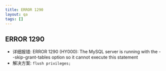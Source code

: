 ```yaml
---
title: ERROR 1290
layout: qa
tags: []
---
```


## ERROR 1290

* 详细报错: ERROR 1290 (HY000): The MySQL server is running with the --skip-grant-tables option so it cannot execute this statement
* 解决方案: `flush privileges;`